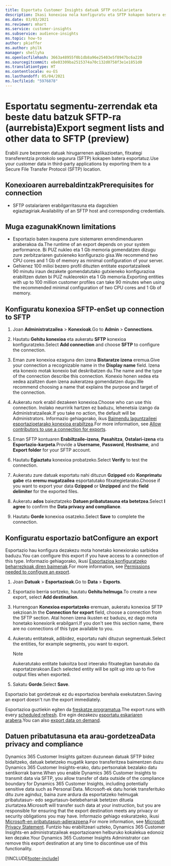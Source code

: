 ```yaml
---
title: Esportatu Customer Insights datuak SFTP ostalarietara
description: Ikasi konexioa nola konfiguratu eta SFTP kokapen batera esportatu.
ms.date: 03/03/2021
ms.reviewer: mhart
ms.service: customer-insights
ms.subservice: audience-insights
ms.topic: how-to
author: pkieffer
ms.author: philk
manager: shellyha
ms.openlocfilehash: 3663a48955f0b1db8a96e25403e5f8947bc6a220
ms.sourcegitcommit: e8e03309ba2515374a70c132d0758f3e1e1851d0
ms.translationtype: HT
ms.contentlocale: eu-ES
ms.lasthandoff: 05/04/2021
ms.locfileid: "5976878"
---
```

# <a name="export-segment-lists-and-other-data-to-sftp-preview"></a><span data-ttu-id="6d4a5-103">Esportatu segmentu-zerrendak eta beste datu batzuk SFTP-ra (aurrebista)</span><span class="sxs-lookup"><span data-stu-id="6d4a5-103">Export segment lists and other data to SFTP (preview)</span></span>

<span data-ttu-id="6d4a5-104">Erabili zure bezeroen datuak hirugarrenen aplikazioetan, fitxategi transferentzia protokolo segurura (SFTP) kokapen batera esportatuz.</span><span class="sxs-lookup"><span data-stu-id="6d4a5-104">Use your customer data in third-party applications by exporting them to a Secure File Transfer Protocol (SFTP) location.</span></span>

## <a name="prerequisites-for-connection"></a><span data-ttu-id="6d4a5-105">Konexioaren aurrebaldintzak</span><span class="sxs-lookup"><span data-stu-id="6d4a5-105">Prerequisites for connection</span></span>

- <span data-ttu-id="6d4a5-106">SFTP ostalariaren erabilgarritasuna eta dagozkien egiaztagiriak.</span><span class="sxs-lookup"><span data-stu-id="6d4a5-106">Availability of an SFTP host and corresponding credentials.</span></span>

## <a name="known-limitations"></a><span data-ttu-id="6d4a5-107">Muga ezagunak</span><span class="sxs-lookup"><span data-stu-id="6d4a5-107">Known limitations</span></span>

- <span data-ttu-id="6d4a5-108">Esportazio baten iraupena zure sistemaren errendimenduaren araberakoa da.</span><span class="sxs-lookup"><span data-stu-id="6d4a5-108">The runtime of an export depends on your system performance.</span></span> <span data-ttu-id="6d4a5-109">Bi PUZ nukleo eta 1 Gb memoria gomendatzen dizugu zure zerbitzariaren gutxieneko konfigurazio gisa.</span><span class="sxs-lookup"><span data-stu-id="6d4a5-109">We recommend two CPU cores and 1 Gb of memory as minimal configuration of your server.</span></span> 
- <span data-ttu-id="6d4a5-110">Gehienez 100 milioi bezero profil dituzten entitate esportatzaileek 90 minutu iraun dezakete gomendatutako gutxieneko konfigurazioa erabiltzen duten bi PUZ nukleorekin eta 1 Gb memoria.</span><span class="sxs-lookup"><span data-stu-id="6d4a5-110">Exporting entities with up to 100 million customer profiles can take 90 minutes when using the recommended minimal configuration of two CPU cores and 1 Gb of memory.</span></span> 

## <a name="set-up-connection-to-sftp"></a><span data-ttu-id="6d4a5-111">Konfiguratu konexioa SFTP-en</span><span class="sxs-lookup"><span data-stu-id="6d4a5-111">Set up connection to SFTP</span></span>

1. <span data-ttu-id="6d4a5-112">Joan **Administratzailea** > **Konexioak**.</span><span class="sxs-lookup"><span data-stu-id="6d4a5-112">Go to **Admin** > **Connections**.</span></span>

1. <span data-ttu-id="6d4a5-113">Hautatu **Gehitu konexioa** eta aukeratu **SFTP** konexioa konfiguratzeko.</span><span class="sxs-lookup"><span data-stu-id="6d4a5-113">Select **Add connection** and choose **SFTP** to configure the connection.</span></span>

1. <span data-ttu-id="6d4a5-114">Eman zure konexioa ezaguna den izena **Bistaratze izena** eremua.</span><span class="sxs-lookup"><span data-stu-id="6d4a5-114">Give your connection a recognizable name in the **Display name** field.</span></span> <span data-ttu-id="6d4a5-115">Izena eta konexio motak konexio bat deskribatzen du.</span><span class="sxs-lookup"><span data-stu-id="6d4a5-115">The name and the type of the connection describe this connection.</span></span> <span data-ttu-id="6d4a5-116">Konexio honen xedea eta xedea azaltzen duen izena aukeratzea gomendatzen dugu.</span><span class="sxs-lookup"><span data-stu-id="6d4a5-116">We recommend choosing a name that explains the purpose and target of the connection.</span></span>

1. <span data-ttu-id="6d4a5-117">Aukeratu nork erabil dezakeen konexioa.</span><span class="sxs-lookup"><span data-stu-id="6d4a5-117">Choose who can use this connection.</span></span> <span data-ttu-id="6d4a5-118">Inolako neurririk hartzen ez baduzu, lehenetsia izango da Administratzaileak.</span><span class="sxs-lookup"><span data-stu-id="6d4a5-118">If you take no action, the default will be Administrators.</span></span> <span data-ttu-id="6d4a5-119">Informazio gehiagorako, ikus [Baimendu laguntzaileei esportazioetarako konexioa erabiltzea](connections.md#allow-contributors-to-use-a-connection-for-exports).</span><span class="sxs-lookup"><span data-stu-id="6d4a5-119">For more information, see [Allow contributors to use a connection for exports](connections.md#allow-contributors-to-use-a-connection-for-exports).</span></span>

1. <span data-ttu-id="6d4a5-120">Eman SFTP kontuaren **Erabiltzaile-izena**, **Pasahitza**, **Ostalari-izena** eta **Esportazio-karpeta**.</span><span class="sxs-lookup"><span data-stu-id="6d4a5-120">Provide a **Username**, **Password**, **Hostname**, and **Export folder** for your SFTP account.</span></span>

1. <span data-ttu-id="6d4a5-121">Hautatu **Egiaztatu** konexioa probatzeko.</span><span class="sxs-lookup"><span data-stu-id="6d4a5-121">Select **Verify** to test the connection.</span></span>

1. <span data-ttu-id="6d4a5-122">Aukeratu zure datuak esportatu nahi dituzun **Gzipped** edo **Konprimatu gabe** eta **eremu mugatzailea** esportatutako fitxategietarako.</span><span class="sxs-lookup"><span data-stu-id="6d4a5-122">Choose if you want to export your data **Gzipped** or **Unzipped** and the **field delimiter** for the exported files.</span></span>

1. <span data-ttu-id="6d4a5-123">Aukeratu **ados** baieztatzeko **Datuen pribatutasuna eta betetzea**.</span><span class="sxs-lookup"><span data-stu-id="6d4a5-123">Select **I agree** to confirm the **Data privacy and compliance**.</span></span>

1. <span data-ttu-id="6d4a5-124">Hautatu **Gorde** konexioa osatzeko.</span><span class="sxs-lookup"><span data-stu-id="6d4a5-124">Select **Save** to complete the connection.</span></span>

## <a name="configure-an-export"></a><span data-ttu-id="6d4a5-125">Konfiguratu esportazio bat</span><span class="sxs-lookup"><span data-stu-id="6d4a5-125">Configure an export</span></span>

<span data-ttu-id="6d4a5-126">Esportazio hau konfigura dezakezu mota honetako konexiorako sarbidea baduzu.</span><span class="sxs-lookup"><span data-stu-id="6d4a5-126">You can configure this export if you have access to a connection of this type.</span></span> <span data-ttu-id="6d4a5-127">Informazio gehiagorako, ikusi [Esportazioa konfiguratzeko beharrezkoak diren baimenak](export-destinations.md#set-up-a-new-export).</span><span class="sxs-lookup"><span data-stu-id="6d4a5-127">For more information, see [Permissions needed to configure an export](export-destinations.md#set-up-a-new-export).</span></span>

1. <span data-ttu-id="6d4a5-128">Joan **Datuak** > **Esportazioak**.</span><span class="sxs-lookup"><span data-stu-id="6d4a5-128">Go to **Data** > **Exports**.</span></span>

1. <span data-ttu-id="6d4a5-129">Esportazio berria sortzeko, hautatu **Gehitu helmuga**.</span><span class="sxs-lookup"><span data-stu-id="6d4a5-129">To create a new export, select **Add destination**.</span></span>

1. <span data-ttu-id="6d4a5-130">Hurrengoan **Konexioa esportatzeko** eremuan, aukeratu konexioa SFTP sekzioan.</span><span class="sxs-lookup"><span data-stu-id="6d4a5-130">In the **Connection for export** field, choose a connection from the SFTP section.</span></span> <span data-ttu-id="6d4a5-131">Atal honen izena ikusten ez baduzu, ez dago mota honetako konexiorik erabilgarri.</span><span class="sxs-lookup"><span data-stu-id="6d4a5-131">If you don't see this section name, there are no connections of this type available to you.</span></span>

1. <span data-ttu-id="6d4a5-132">Aukeratu entitateak, adibidez, esportatu nahi dituzun segmentuak.</span><span class="sxs-lookup"><span data-stu-id="6d4a5-132">Select the entities, for example segments, you want to export.</span></span>

   > [!NOTE]
   > <span data-ttu-id="6d4a5-133">Aukeratutako entitate bakoitza bost irteerako fitxategitan banatuko da esportatzerakoan.</span><span class="sxs-lookup"><span data-stu-id="6d4a5-133">Each selected entity will be split up into up to five output files when exported.</span></span> 

1. <span data-ttu-id="6d4a5-134">Sakatu **Gorde**.</span><span class="sxs-lookup"><span data-stu-id="6d4a5-134">Select **Save**.</span></span>

<span data-ttu-id="6d4a5-135">Esportazio bat gordetzeak ez du esportazioa berehala exekutatzen.</span><span class="sxs-lookup"><span data-stu-id="6d4a5-135">Saving an export doesn't run the export immediately.</span></span>

<span data-ttu-id="6d4a5-136">Esportazioa guztiekin egiten da [freskatze programatua](system.md#schedule-tab).</span><span class="sxs-lookup"><span data-stu-id="6d4a5-136">The export runs with every [scheduled refresh](system.md#schedule-tab).</span></span> <span data-ttu-id="6d4a5-137">Ere egin dezakezu [esportatu eskariaren arabera](export-destinations.md#run-exports-on-demand).</span><span class="sxs-lookup"><span data-stu-id="6d4a5-137">You can also [export data on demand](export-destinations.md#run-exports-on-demand).</span></span> 

## <a name="data-privacy-and-compliance"></a><span data-ttu-id="6d4a5-138">Datuen pribatutasuna eta arau-gordetzea</span><span class="sxs-lookup"><span data-stu-id="6d4a5-138">Data privacy and compliance</span></span>

<span data-ttu-id="6d4a5-139">Dynamics 365 Customer Insights gaitzen duzunean datuak SFTP bidez bidaltzeko, datuak betetzeko mugatik kanpo transferitzea baimentzen duzu Dynamics 365 Customer Insights-erako, datu pertsonalak bezalako datu sentikorrak barne.</span><span class="sxs-lookup"><span data-stu-id="6d4a5-139">When you enable Dynamics 365 Customer Insights to transmit data via SFTP, you allow transfer of data outside of the compliance boundary for Dynamics 365 Customer Insights, including potentially sensitive data such as Personal Data.</span></span> <span data-ttu-id="6d4a5-140">Microsoft-ek datu horiek transferituko ditu zure aginduz, baina zure ardura da esportatzeko helmugak pribatutasun- edo segurtasun-betebeharrak betetzen dituela ziurtatzea.</span><span class="sxs-lookup"><span data-stu-id="6d4a5-140">Microsoft will transfer such data at your instruction, but you are responsible for ensuring that the export destination meets any privacy or security obligations you may have.</span></span> <span data-ttu-id="6d4a5-141">Informazio gehiago eskuratzeko, ikusi [Microsoft-en pribatutasun-adierazpena](https://go.microsoft.com/fwlink/?linkid=396732).</span><span class="sxs-lookup"><span data-stu-id="6d4a5-141">For more information, see [Microsoft Privacy Statement](https://go.microsoft.com/fwlink/?linkid=396732).</span></span>
<span data-ttu-id="6d4a5-142">Funtzio hau erabiltzeari uzteko, Dynamics 365 Customer Insights-en administratzaileak esportazioaren helburuko kokalekua edonoiz ken dezake.</span><span class="sxs-lookup"><span data-stu-id="6d4a5-142">Your Dynamics 365 Customer Insights Administrator can remove this export destination at any time to discontinue use of this functionality.</span></span>

[!INCLUDE[footer-include](../includes/footer-banner.md)]
